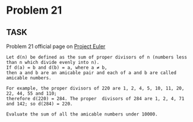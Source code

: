 Problem 21
===

## TASK ##

Problem 21 official page on [Project Euler](http://projecteuler.net/problem=21)

	Let d(n) be defined as the sum of proper divisors of n (numbers less than n which divide evenly into n).
	If d(a) = b and d(b) = a, where a ≠ b,
	then a and b are an amicable pair and each of a and b are called amicable numbers.

	For example, the proper divisors of 220 are 1, 2, 4, 5, 10, 11, 20, 22, 44, 55 and 110;
	therefore d(220) = 284. The proper 	divisors of 284 are 1, 2, 4, 71 and 142; so d(284) = 220.

	Evaluate the sum of all the amicable numbers under 10000.